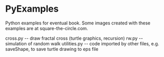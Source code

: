 PyExamples
==========

Python examples for eventual book. Some images created with these examples are at square-the-circle.com.

cross.py         -- draw fractal cross (turtle graphics, recursion)
rw.py            -- simulation of random walk
utilities.py     -- code imported by other files, e.g. saveShape, to save turtle drawing to eps file
